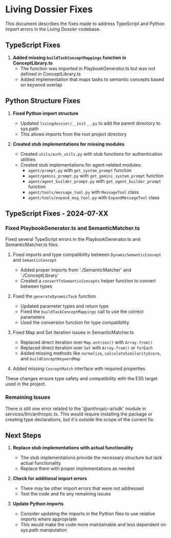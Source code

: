 # Living Dossier Fixes

This document describes the fixes made to address TypeScript and Python import errors in the Living Dossier codebase.

## TypeScript Fixes

1. **Added missing `buildTaskConceptMappings` function in ConceptLibrary.ts**
   - The function was imported in PlaybookGenerator.ts but was not defined in ConceptLibrary.ts
   - Added implementation that maps tasks to semantic concepts based on keyword overlap

## Python Structure Fixes

1. **Fixed Python import structure**
   - Updated `livingdossier/__init__.py` to add the parent directory to sys.path
   - This allows imports from the root project directory

2. **Created stub implementations for missing modules**
   - Created `utils/auth_utils.py` with stub functions for authentication utilities
   - Created stub implementations for agent-related modules:
     - `agent/prompt.py` with `get_system_prompt` function
     - `agent/gemini_prompt.py` with `get_gemini_system_prompt` function
     - `agent/agent_builder_prompt.py` with `get_agent_builder_prompt` function
     - `agent/tools/message_tool.py` with `MessageTool` class
     - `agent/tools/expand_msg_tool.py` with `ExpandMessageTool` class

## TypeScript Fixes - 2024-07-XX

### Fixed PlaybookGenerator.ts and SemanticMatcher.ts

Fixed several TypeScript errors in the PlaybookGenerator.ts and SemanticMatcher.ts files:

1. Fixed imports and type compatibility between `DynamicSemanticConcept` and `SemanticConcept`
   - Added proper imports from './SemanticMatcher' and './ConceptLibrary'
   - Created a `convertToSemanticConcepts` helper function to convert between types

2. Fixed the `generateDynamicTask` function
   - Updated parameter types and return type
   - Fixed the `buildTaskConceptMappings` call to use the correct parameters
   - Used the conversion function for type compatibility

3. Fixed Map and Set iteration issues in SemanticMatcher.ts
   - Replaced direct iteration over `Map.entries()` with `Array.from()`
   - Replaced direct iteration over `Set` with `Array.from()` or `forEach`
   - Added missing methods like `normalize`, `calculateSimilarityScore`, and `buildConceptKeywordMap`

4. Added missing `ConceptMatch` interface with required properties

These changes ensure type safety and compatibility with the ES5 target used in the project.

### Remaining Issues

There is still one error related to the '@anthropic-ai/sdk' module in services/llm/anthropic.ts. This would require installing the package or creating type declarations, but it's outside the scope of the current fix.

## Next Steps

1. **Replace stub implementations with actual functionality**
   - The stub implementations provide the necessary structure but lack actual functionality
   - Replace them with proper implementations as needed

2. **Check for additional import errors**
   - There may be other import errors that were not addressed
   - Test the code and fix any remaining issues

3. **Update Python imports**
   - Consider updating the imports in the Python files to use relative imports where appropriate
   - This would make the code more maintainable and less dependent on sys.path manipulation 